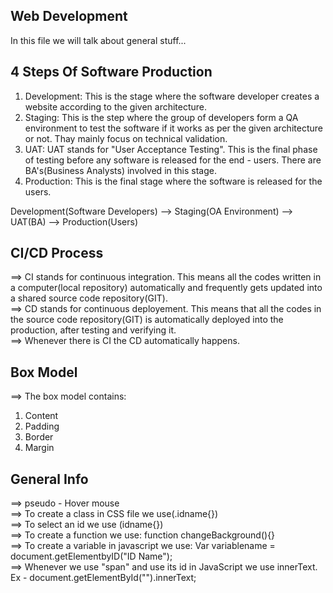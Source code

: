## Web Development
In this file we will talk about general stuff...  
## 4 Steps Of Software Production 
1. Development: This is the stage where the software developer creates a website according to the given architecture.
2. Staging: This is the step where the group of developers form a QA environment to test the software if it works as per the given architecture or not. Thay mainly focus on technical validation.
3. UAT: UAT stands for "User Acceptance Testing". This is the final phase of testing before any software is released for the end - users. There are BA's(Business Analysts) involved in this stage.
4. Production: This is the final stage where the software is released for the users.  

Development(Software Developers) --> Staging(OA Environment) --> UAT(BA) --> Production(Users)  

## CI/CD Process  
==> CI stands for continuous integration. This means all the codes written in a computer(local repository) automatically and frequently gets updated into a shared source code repository(GIT).  
==> CD stands for continuous deployement. This means that all the codes in the source code repository(GIT) is automatically deployed into the production, after testing and verifying it.  
==> Whenever there is CI the CD automatically happens. 

## Box Model
==> The box model contains:  
1. Content
2. Padding
3. Border
4. Margin

## General Info
==> pseudo - Hover mouse  
==> To create a class in CSS file we use(.idname{})  
==> To select an id we use (idname{})  
==> To create a function we use: function changeBackground(){}  
==> To create a variable in javascript we use: Var variablename = document.getElementbyID("ID Name");  
==> Whenever we use "span" and use its id in JavaScript we use innerText. Ex - document.getElementById("").innerText;